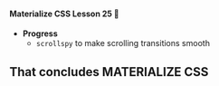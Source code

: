 #### Materialize CSS Lesson 25 :art:

- **Progress**
    - `scrollspy` to make scrolling transitions smooth 

## That concludes MATERIALIZE CSS